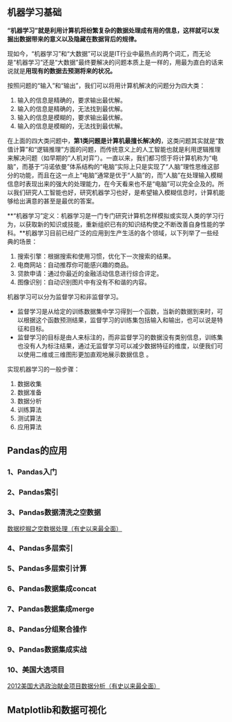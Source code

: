 ## 机器学习基础
**“机器学习”就是利用计算机将纷繁复杂的数据处理成有用的信息，这样就可以发掘出数据带来的意义以及隐藏在数据背后的规律。**

现如今，“机器学习”和“大数据”可以说是IT行业中最热点的两个词汇，而无论是“机器学习”还是“大数据”最终要解决的问题本质上是一样的，用最为直白的话来说就是**用现有的数据去预测将来的状况。**

按照问题的“输入”和“输出”，我们可以将用计算机解决的问题分为四大类：

1. 输入的信息是精确的，要求输出最优解。
2. 输入的信息是精确的，无法找到最优解。
3. 输入的信息是模糊的，要求输出最优解。
4. 输入的信息是模糊的，无法找到最优解。

在上面的四大类问题中，**第1类问题是计算机最擅长解决的**，这类问题其实就是“数值计算”和“逻辑推理”方面的问题，而传统意义上的人工智能也就是利用逻辑推理来解决问题（如早期的“人机对弈”）。一直以来，我们都习惯于将计算机称为“电脑”，而基于“冯诺依曼”体系结构的“电脑”实际上只是实现了“人脑”理性思维这部分的功能，而且在这一点上“电脑”通常是优于“人脑”的，而“人脑”在处理输入模糊信息时表现出来的强大的处理能力，在今天看来也不是“电脑”可以完全企及的。所以我们研究人工智能也好，研究机器学习也好，是希望输入模糊信息时，计算机能够给出满意的甚至是最优的答案。

**“机器学习”定义：机器学习是一门专门研究计算机怎样模拟或实现人类的学习行为，以获取新的知识或技能，重新组织已有的知识结构使之不断改善自身性能的学科。**机器学习目前已经广泛的应用到生产生活的各个领域，以下列举了一些经典的场景：
1. 搜索引擎：根据搜索和使用习惯，优化下一次搜索的结果。
2. 电商网站：自动推荐你可能感兴趣的商品。
3. 贷款申请：通过你最近的金融活动信息进行综合评定。
4. 图像识别：自动识别图片中有没有不和谐的内容。

机器学习可以分为监督学习和非监督学习。
- 监督学习是从给定的训练数据集中学习得到一个函数，当新的数据到来时，可以根据这个函数预测结果，监督学习的训练集包括输入和输出，也可以说是特征和目标。
- 监督学习的目标是由人来标注的，而非监督学习的数据没有类别信息，训练集也没有人为标注结果，通过无监督学习可以减少数据特征的维度，以便我们可以使用二维或三维图形更加直观地展示数据信息 。

实现机器学习的一般步骤：

1. 数据收集
2. 数据准备
3. 数据分析
4. 训练算法
5. 测试算法
6. 应用算法


## Pandas的应用

### 1、Pandas入门

### 2、Pandas索引

### 3、Pandas数据清洗之空数据

[数据挖掘之空数据处理（有史以来最全面）](https://blog.csdn.net/Soft_Po/article/details/89302887)

### 4、Pandas多层索引

### 5、Pandas多层索引计算

### 6、Pandas数据集成concat

### 7、Pandas数据集成merge

### 8、Pandas分组聚合操作

### 9、Pandas数据集成实战

### 10、美国大选项目

[2012美国大选政治献金项目数据分析（有史以来最全面）](https://blog.csdn.net/Soft_Po/article/details/89283382)


## Matplotlib和数据可视化